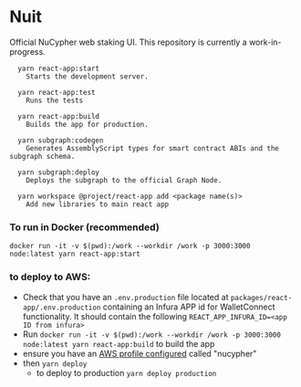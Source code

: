 # Nuit

Official NuCypher web staking UI.  This repository is currently a work-in-progress.

```
  yarn react-app:start
    Starts the development server.

  yarn react-app:test
    Runs the tests

  yarn react-app:build
    Builds the app for production.

  yarn subgraph:codegen
    Generates AssemblyScript types for smart contract ABIs and the subgraph schema.

  yarn subgraph:deploy
    Deploys the subgraph to the official Graph Node.

  yarn workspace @project/react-app add <package name(s)>
    Add new libraries to main react app
```

### To run in Docker (recommended)

```
docker run -it -v $(pwd):/work --workdir /work -p 3000:3000  node:latest yarn react-app:start

```


### to deploy to AWS:

* Check that you have an `.env.production` file located at `packages/react-app/.env.production` containing an Infura APP id for WalletConnect functionality. It should contain the following `REACT_APP_INFURA_ID=<app ID from infura>`
* Run `docker run -it -v $(pwd):/work --workdir /work -p 3000:3000  node:latest yarn react-app:build` to build the app
* ensure you have an [AWS profile configured](https://docs.aws.amazon.com/cli/latest/userguide/cli-configure-profiles.html) called "nucypher"
* then `yarn deploy`
   * to deploy to production `yarn deploy production`
